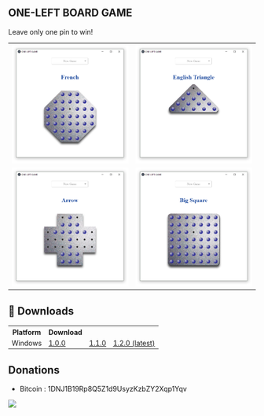 ONE-LEFT BOARD GAME
---------

Leave only one pin to win!

<table align="center">
  <tr>
<td><img src="/resources/one_left_screenshot.png" width="400"></td>
<td><img src="/resources/one_left_screenshot_2.png" width="400"></td>
    </tr>
    <tr>
<td><img src="/resources/one_left_screenshot_3.png" width="400"></td>
<td><img src="/resources/one_left_screenshot_4.png" width="400"></td>
</td>
  </tr>
</table>

## 💾 Downloads
<table align="center">
  <tr>
    <th>Platform</th>
    <th>Download</th>
  </tr>
  <tr>
    <td>Windows</td>
    <td><a href="https://github.com/drscaon/electron-react-one-left-game/releases/download/v1.0.0/OneLeft.Setup.1.0.0.exe">1.0.0</a></td>
    <td><a href="https://github.com/drscaon/electron-react-one-left-game/releases/download/v1.1.0/OneLeft.Setup.1.1.0.exe">1.1.0 </a></td>
    <td><a href="https://github.com/drscaon/electron-react-one-left-game/releases/download/v1.1.0/OneLeft.Setup.1.2.0.exe">1.2.0 (latest)</a></td>
  </tr>
</table>


## Donations
- Bitcoin : 1DNJ1B19Rp8Q5Z1d9UsyzKzbZY2Xqp1Yqv
<img src="https://blockchain.info/qr?data=1DNJ1B19Rp8Q5Z1d9UsyzKzbZY2Xqp1Yqv&amp;size=150">




